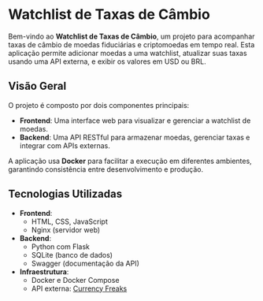 # Watchlist de Taxas de Câmbio

Bem-vindo ao **Watchlist de Taxas de Câmbio**, um projeto para acompanhar taxas de câmbio de moedas fiduciárias e criptomoedas em tempo real. Esta aplicação permite adicionar moedas a uma watchlist, atualizar suas taxas usando uma API externa, e exibir os valores em USD ou BRL.

## Visão Geral
O projeto é composto por dois componentes principais:
- **Frontend**: Uma interface web para visualizar e gerenciar a watchlist de moedas.
- **Backend**: Uma API RESTful para armazenar moedas, gerenciar taxas e integrar com APIs externas.

A aplicação usa **Docker** para facilitar a execução em diferentes ambientes, garantindo consistência entre desenvolvimento e produção.

## Tecnologias Utilizadas
- **Frontend**:
  - HTML, CSS, JavaScript
  - Nginx (servidor web)
- **Backend**:
  - Python com Flask
  - SQLite (banco de dados)
  - Swagger (documentação da API)
- **Infraestrutura**:
  - Docker e Docker Compose
  - API externa: [Currency Freaks](https://currencyfreaks.com/)
